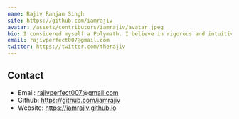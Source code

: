 ```yaml
---
name: Rajiv Ranjan Singh
site: https://github.com/iamrajiv
avatar: /assets/contributors/iamrajiv/avatar.jpeg
bio: I considered myself a Polymath. I believe in rigorous and intuitive learning. Spend the majority of the time exploring different types of algorithms and contributing to open source.
email: rajivperfect007@gmail.com
twitter: https://twitter.com/therajiv
---
```


## Contact

- Email: <rajivperfect007@gmail.com>
- Github: <https://github.com/iamrajiv>
- Website: <https://iamrajiv.github.io>
